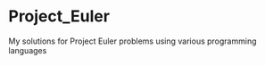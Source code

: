 Project_Euler
=============

My solutions for Project Euler problems using various programming languages
